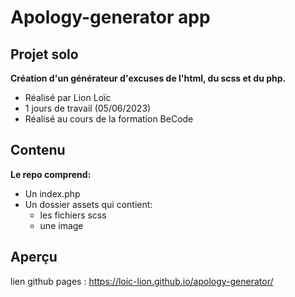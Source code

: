 # Apology-generator app
## Projet solo
__Création d'un générateur d'excuses de l'html, du scss et du php.__
* Réalisé par Lion Loïc
* 1 jours de travail (05/06/2023)
* Réalisé au cours de la formation BeCode
## Contenu
__Le repo comprend:__
* Un index.php
* Un dossier assets qui contient:
   * les fichiers scss
   * une image 
## Aperçu
lien github pages : https://loic-lion.github.io/apology-generator/
